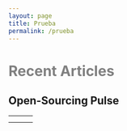 ```yaml
---
layout: page
title: Prueba
permalink: /prueba
---
```


<h1 style="color: gray"><b>Recent Articles</b></h1>

<table style="width: 100%; horizontal-align: center; margin-left: auto; margin-right: auto">
  <tr>
    <tds tyle="border-style: hidden; width: 100%; vertical-align: center; horizontal-align: center">
      <h2><b>Open-Sourcing Pulse</b></h2>
    </td>
    <td>
    </td>
    <td>
    </td>
  </tr>
    <tr>
    <td>
    </td>
    <td>
    </td>
    <td>
    </td>
  </tr>
</table>